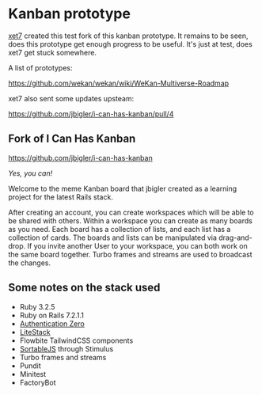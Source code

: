 # Kanban prototype

[xet7](https://github.com/xet7) created this test fork
of this kanban prototype. It remains to be seen,
does this prototype get enough progress to be useful.
It's just at test, does xet7 get stuck somewhere.

A list of prototypes:

https://github.com/wekan/wekan/wiki/WeKan-Multiverse-Roadmap

xet7 also sent some updates upsteam:

https://github.com/jbigler/i-can-has-kanban/pull/4

## Fork of I Can Has Kanban

https://github.com/jbigler/i-can-has-kanban

*Yes, you can!*

Welcome to the meme Kanban board that jbigler created
as a learning project for the latest Rails stack.

After creating an account, you can create workspaces
which will be able to be shared with others.
Within a workspace you can create as many boards as you need.
Each board has a collection of lists, and each list has a collection of cards.
The boards and lists can be manipulated via drag-and-drop.
If you invite another User to your workspace, you can
both work on the same board together.
Turbo frames and streams are used to broadcast the changes.

## Some notes on the stack used
- Ruby 3.2.5
- Ruby on Rails 7.2.1.1
- [Authentication Zero](https://github.com/lazaronixon/authentication-zero)
- [LiteStack](https://github.com/oldmoe/litestack)
- Flowbite TailwindCSS components
- [SortableJS](https://github.com/SortableJS/Sortable) through Stimulus
- Turbo frames and streams
- Pundit
- Minitest
- FactoryBot
